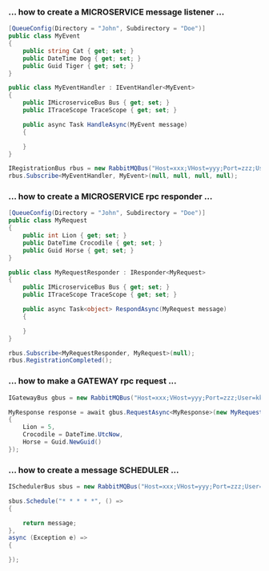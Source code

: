 ### ... how to create a MICROSERVICE message listener ...

```csharp
[QueueConfig(Directory = "John", Subdirectory = "Doe")]
public class MyEvent
{
    public string Cat { get; set; }
    public DateTime Dog { get; set; }
    public Guid Tiger { get; set; }
}
```
```csharp
public class MyEventHandler : IEventHandler<MyEvent>
{
    public IMicroserviceBus Bus { get; set; }
    public ITraceScope TraceScope { get; set; }

    public async Task HandleAsync(MyEvent message)
    {

    }
}
```
```csharp
IRegistrationBus rbus = new RabbitMQBus("Host=xxx;VHost=yyy;Port=zzz;User=kkk;Password=www;AppId=mmm");
rbus.Subscribe<MyEventHandler, MyEvent>(null, null, null, null);
```



### ... how to create a MICROSERVICE rpc responder ...

```csharp
[QueueConfig(Directory = "John", Subdirectory = "Doe")]
public class MyRequest
{
    public int Lion { get; set; }
    public DateTime Crocodile { get; set; }
    public Guid Horse { get; set; }
}
```
```csharp
public class MyRequestResponder : IResponder<MyRequest>
{
    public IMicroserviceBus Bus { get; set; }
    public ITraceScope TraceScope { get; set; }

    public async Task<object> RespondAsync(MyRequest message)
    {

    }
}
```
```csharp
rbus.Subscribe<MyRequestResponder, MyRequest>(null);
rbus.RegistrationCompleted();
```



### ... how to make a GATEWAY rpc request ...

```csharp
IGatewayBus gbus = new RabbitMQBus("Host=xxx;VHost=yyy;Port=zzz;User=kkk;Password=www;AppId=ggg");
```
```csharp
MyResponse response = await gbus.RequestAsync<MyResponse>(new MyRequest() 
{ 
    Lion = 5, 
    Crocodile = DateTime.UtcNow,
    Horse = Guid.NewGuid()
});
```



### ... how to create a message SCHEDULER ...

```csharp
ISchedulerBus sbus = new RabbitMQBus("Host=xxx;VHost=yyy;Port=zzz;User=kkk;Password=www;AppId=sss");
```
```csharp
sbus.Schedule("* * * * *", () =>
{

    return message;
},
async (Exception e) =>
{

});
```
